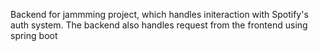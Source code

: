 Backend for jammming project, which handles initeraction with Spotify's auth system. The backend also handles request from the frontend using spring boot
